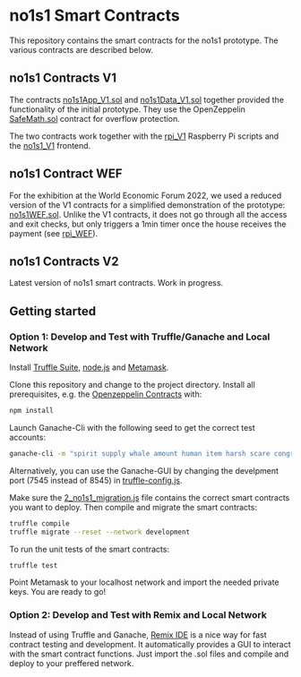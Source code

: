 # no1s1 Smart Contracts

This repository contains the smart contracts for the no1s1 prototype. The various contracts are described below.

<!-- Describe where live contracts are deployed. -->

## no1s1 Contracts V1

The contracts [no1s1App_V1.sol](./contracts/no1s1App_V1.sol) and [no1s1Data_V1.sol](./contracts/no1s1Data_V1.sol) together provided the functionality of the initial prototype. They use the OpenZeppelin [SafeMath.sol](https://github.com/OpenZeppelin/openzeppelin-contracts/blob/master/contracts/utils/math/SafeMath.sol) contract for overflow protection.

The two contracts work together with the [rpi_V1](../backend/rpi_WEF) Raspberry Pi scripts and the [no1s1_V1](../frontend/no1s1_V1) frontend.

<!-- Describe functionality -->

## no1s1 Contract WEF

For the exhibition at the World Economic Forum 2022, we used a reduced version of the V1 contracts for a simplified demonstration of the prototype: [no1s1WEF.sol](.//contracts/no1s1WEF.sol). Unlike the V1 contracts, it does not go through all the access and exit checks, but only triggers a 1min timer once the house receives the payment (see [rpi_WEF](../backend/rpi_WEF)).

<!-- Describe functionality -->

## no1s1 Contracts V2

Latest version of no1s1 smart contracts. Work in progress.

<!-- Describe newest contracts -->

## Getting started

### Option 1: Develop and Test with Truffle/Ganache and Local Network

Install [Truffle Suite](https://truffleframework.com/), [node.js](https://nodejs.org/en/) and [Metamask](https://metamask.io/).

Clone this repository and change to the project directory. Install all prerequisites, e.g. the [Openzeppelin Contracts](https://www.openzeppelin.com/contracts) with:

```sh
npm install
```

Launch Ganache-Cli with the following seed to get the correct test accounts:

```sh
ganache-cli -m "spirit supply whale amount human item harsh scare congress discover talent hamster"
```

Alternatively, you can use the Ganache-GUI by changing the develpment port (7545 instead of 8545) in [truffle-config.js](./truffle-config.js).

Make sure the [2_no1s1_migration.js](./migrations/2_no1s1_migration.js) file contains the correct smart contracts you want to deploy. Then compile and migrate the smart contracts:

```sh
truffle compile
truffle migrate --reset --network development
```

To run the unit tests of the smart contracts:

```sh
truffle test
```

Point Metamask to your localhost network and import the needed private keys. You are ready to go!

### Option 2: Develop and Test with Remix and Local Network

Instead of using Truffle and Ganache, [Remix IDE](https://remix.ethereum.org/) is a nice way for fast contract testing and development. It automatically provides a GUI to interact with the smart contract functions. Just import the .sol files and compile and deploy to your preffered network.
